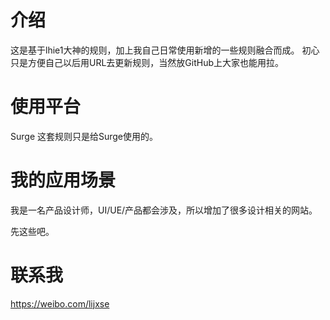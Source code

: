 # 介绍
这是基于lhie1大神的规则，加上我自己日常使用新增的一些规则融合而成。
初心只是方便自己以后用URL去更新规则，当然放GitHub上大家也能用拉。

# 使用平台
Surge
这套规则只是给Surge使用的。

# 我的应用场景
我是一名产品设计师，UI/UE/产品都会涉及，所以增加了很多设计相关的网站。

先这些吧。

# 联系我
https://weibo.com/lijxse